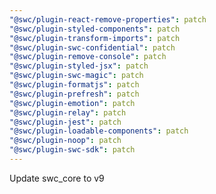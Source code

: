 ```yaml
---
"@swc/plugin-react-remove-properties": patch
"@swc/plugin-styled-components": patch
"@swc/plugin-transform-imports": patch
"@swc/plugin-swc-confidential": patch
"@swc/plugin-remove-console": patch
"@swc/plugin-styled-jsx": patch
"@swc/plugin-swc-magic": patch
"@swc/plugin-formatjs": patch
"@swc/plugin-prefresh": patch
"@swc/plugin-emotion": patch
"@swc/plugin-relay": patch
"@swc/plugin-jest": patch
"@swc/plugin-loadable-components": patch
"@swc/plugin-noop": patch
"@swc/plugin-swc-sdk": patch
---
```


Update swc_core to v9
